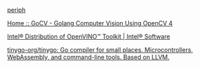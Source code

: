 [periph](https://periph.io/)

[Home :: GoCV - Golang Computer Vision Using OpenCV 4](https://gocv.io/)

[Intel® Distribution of OpenVINO™ Toolkit | Intel® Software](https://software.intel.com/en-us/openvino-toolkit)

[tinygo-org/tinygo: Go compiler for small places. Microcontrollers, WebAssembly, and command-line tools. Based on LLVM.](https://github.com/tinygo-org/tinygo)
